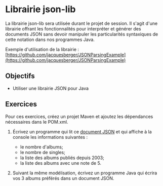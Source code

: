Librairie json-lib
==================

La librairie json-lib sera utilisée durant le projet de session. Il s'agit d'une
librairie offrant les fonctionnalités pour interpréter et générer des documents
JSON sans devoir manipuler les particularités syntaxiques de cette notation dans
nos programmes Java.

Exemple d'utilisation de la librairie : [https://github.com/jacquesberger/JSONParsingExample](https://github.com/jacquesberger/JSONParsingExample)

Objectifs
---------

* Utiliser une librairie JSON pour Java

Exercices
---------

Pour ces exercices, créez un projet Maven et ajoutez les dépendances nécessaires dans le POM.xml.

1. Écrivez un programme qui lit ce [document JSON](json/collection.json) et qui affiche à la
   console les informations suivantes :
   * le nombre d'albums;
   * le nombre de singles;
   * la liste des albums publiés depuis 2003;
   * la liste des albums avec une note de 5.

2. Suivant la même modélisation, écrivez un programme Java qui écrira vos 3
   albums préférés dans un document JSON.
